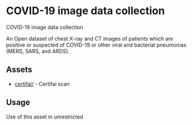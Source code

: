 # COVID-19 image data collection
COVID-19 image data collection

An Open dataset of chest X-ray and CT images of patients which are positive or suspected of COVID-19 or other viral and bacterial pneumonias (MERS, SARS, and ARDS).

## Assets
* [certifai/](certifai/) - Certifai scan

## Usage
Use of this asset in unrestricted
